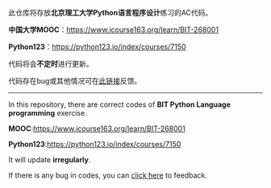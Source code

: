 此仓库将存放**北京理工大学Python语言程序设计**练习的AC代码。

**中国大学MOOC**：https://www.icourse163.org/learn/BIT-268001

**Python123**：https://python123.io/index/courses/7150

代码将会**不定时**进行更新。

代码存在bug或其他情况可在[此链接](https://gitee.com/XiaoZheng2003/Python_coding/issues/new)反馈。

---

In this repository, there are correct codes of **BIT Python Language programming** exercise.

**MOOC**:https://www.icourse163.org/learn/BIT-268001

**Python123**:https://python123.io/index/courses/7150

It will update **irregularly**.

If there is any bug in codes, you can [click here](https://gitee.com/XiaoZheng2003/Python_coding/issues/new) to feedback.